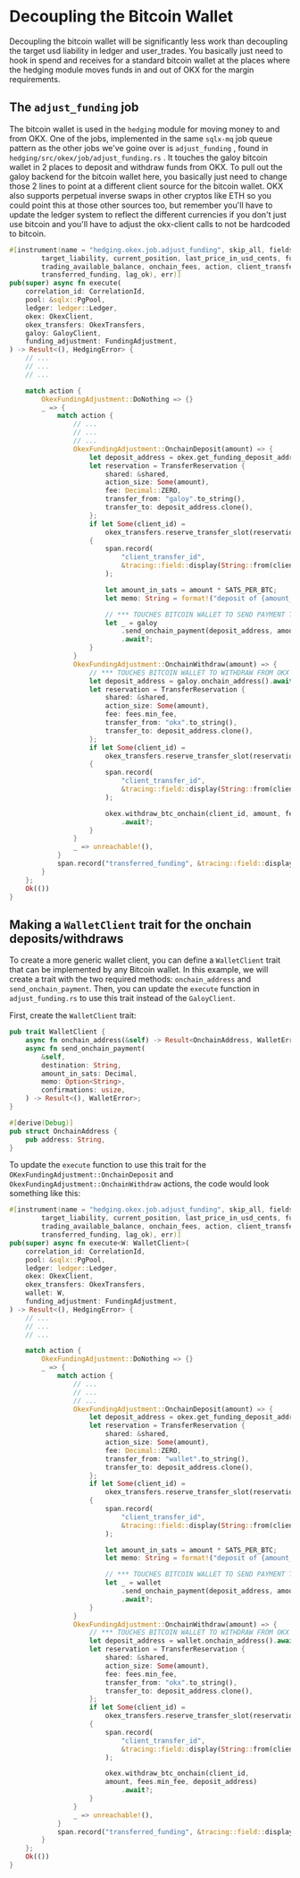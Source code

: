 # Decoupling the Bitcoin Wallet

Decoupling the bitcoin wallet will be significantly less work than decoupling the target usd liability in ledger and user_trades. You basically just need to hook in spend and receives for a standard bitcoin wallet at the places where the hedging module moves funds in and out of OKX for the margin requirements.

## The `adjust_funding` job

The bitcoin wallet is used in the `hedging` module for moving money to and from OKX. One of the jobs, implemented in the same `sqlx-mq` job queue pattern as the other jobs we've goine over is `adjust_funding` , found in `hedging/src/okex/job/adjust_funding.rs` . It touches the galoy bitcoin wallet in 2 places to deposit and withdraw funds from OKX. To pull out the galoy backend for the bitcoin wallet here, you basically just need to change those 2 lines to point at a different client source for the bitcoin wallet. OKX also supports perpetual inverse swaps in other cryptos like ETH so you could point this at those other sources too, but remember you'll have to update the ledger system to reflect the different currencies if you don't just use bitcoin and you'll have to adjust the okx-client calls to not be hardcoded to bitcoin.

```rust
#[instrument(name = "hedging.okex.job.adjust_funding", skip_all, fields(correlation_id = %correlation_id,
        target_liability, current_position, last_price_in_usd_cents, funding_available_balance,
        trading_available_balance, onchain_fees, action, client_transfer_id,
        transferred_funding, lag_ok), err)]
pub(super) async fn execute(
    correlation_id: CorrelationId,
    pool: &sqlx::PgPool,
    ledger: ledger::Ledger,
    okex: OkexClient,
    okex_transfers: OkexTransfers,
    galoy: GaloyClient,
    funding_adjustment: FundingAdjustment,
) -> Result<(), HedgingError> {
    // ...
    // ...
    // ...

    match action {
        OkexFundingAdjustment::DoNothing => {}
        _ => {
            match action {
                // ...
                // ...
                // ...
                OkexFundingAdjustment::OnchainDeposit(amount) => {
                    let deposit_address = okex.get_funding_deposit_address().await?.value;
                    let reservation = TransferReservation {
                        shared: &shared,
                        action_size: Some(amount),
                        fee: Decimal::ZERO,
                        transfer_from: "galoy".to_string(),
                        transfer_to: deposit_address.clone(),
                    };
                    if let Some(client_id) =
                        okex_transfers.reserve_transfer_slot(reservation).await?
                    {
                        span.record(
                            "client_transfer_id",
                            &tracing::field::display(String::from(client_id)),
                        );

                        let amount_in_sats = amount * SATS_PER_BTC;
                        let memo: String = format!("deposit of {amount_in_sats} sats to OKX");

                        // *** TOUCHES BITCOIN WALLET TO SEND PAYMENT TO OKX ***
                        let _ = galoy
                            .send_onchain_payment(deposit_address, amount_in_sats, Some(memo), 1)
                            .await?;
                    }
                }
                OkexFundingAdjustment::OnchainWithdraw(amount) => {
                    // *** TOUCHES BITCOIN WALLET TO WITHDRAW FROM OKX ***
                    let deposit_address = galoy.onchain_address().await?.address;
                    let reservation = TransferReservation {
                        shared: &shared,
                        action_size: Some(amount),
                        fee: fees.min_fee,
                        transfer_from: "okx".to_string(),
                        transfer_to: deposit_address.clone(),
                    };
                    if let Some(client_id) =
                        okex_transfers.reserve_transfer_slot(reservation).await?
                    {
                        span.record(
                            "client_transfer_id",
                            &tracing::field::display(String::from(client_id.clone())),
                        );

                        okex.withdraw_btc_onchain(client_id, amount, fees.min_fee, deposit_address)
                            .await?;
                    }
                }
                _ => unreachable!(),
            }
            span.record("transferred_funding", &tracing::field::display(true));
        }
    };
    Ok(())
}
```

## Making a `WalletClient` trait for the onchain deposits/withdraws

To create a more generic wallet client, you can define a `WalletClient` trait that can be implemented by any Bitcoin wallet. In this example, we will create a trait with the two required methods: `onchain_address` and `send_onchain_payment`. Then, you can update the `execute` function in `adjust_funding.rs` to use this trait instead of the `GaloyClient`.

First, create the `WalletClient` trait:

```rust
pub trait WalletClient {
    async fn onchain_address(&self) -> Result<OnchainAddress, WalletError>;
    async fn send_onchain_payment(
        &self,
        destination: String,
        amount_in_sats: Decimal,
        memo: Option<String>,
        confirmations: usize,
    ) -> Result<(), WalletError>;
}

#[derive(Debug)]
pub struct OnchainAddress {
    pub address: String,
}
```

To update the `execute` function to use this trait for the `OKexFundingAdjustment::OnchainDeposit` and `OkexFundingAdjustment::OnchainWithdraw` actions, the code would look something like this:

```rust
#[instrument(name = "hedging.okex.job.adjust_funding", skip_all, fields(correlation_id = %correlation_id,
        target_liability, current_position, last_price_in_usd_cents, funding_available_balance,
        trading_available_balance, onchain_fees, action, client_transfer_id,
        transferred_funding, lag_ok), err)]
pub(super) async fn execute<W: WalletClient>(
    correlation_id: CorrelationId,
    pool: &sqlx::PgPool,
    ledger: ledger::Ledger,
    okex: OkexClient,
    okex_transfers: OkexTransfers,
    wallet: W,
    funding_adjustment: FundingAdjustment,
) -> Result<(), HedgingError> {
    // ...
    // ...
    // ...

    match action {
        OkexFundingAdjustment::DoNothing => {}
        _ => {
            match action {
                // ...
                // ...
                // ...
                OkexFundingAdjustment::OnchainDeposit(amount) => {
                    let deposit_address = okex.get_funding_deposit_address().await?.value;
                    let reservation = TransferReservation {
                        shared: &shared,
                        action_size: Some(amount),
                        fee: Decimal::ZERO,
                        transfer_from: "wallet".to_string(),
                        transfer_to: deposit_address.clone(),
                    };
                    if let Some(client_id) =
                        okex_transfers.reserve_transfer_slot(reservation).await?
                    {
                        span.record(
                            "client_transfer_id",
                            &tracing::field::display(String::from(client_id)),
                        );

                        let amount_in_sats = amount * SATS_PER_BTC;
                        let memo: String = format!("deposit of {amount_in_sats} sats to OKX");

                        // *** TOUCHES BITCOIN WALLET TO SEND PAYMENT TO OKX ***
                        let _ = wallet
                            .send_onchain_payment(deposit_address, amount_in_sats, Some(memo), 1)
                            .await?;
                    }
                }
                OkexFundingAdjustment::OnchainWithdraw(amount) => {
                    // *** TOUCHES BITCOIN WALLET TO WITHDRAW FROM OKX ***
                    let deposit_address = wallet.onchain_address().await?.address;
                    let reservation = TransferReservation {
                        shared: &shared,
                        action_size: Some(amount),
                        fee: fees.min_fee,
                        transfer_from: "okx".to_string(),
                        transfer_to: deposit_address.clone(),
                    };
                    if let Some(client_id) =
                        okex_transfers.reserve_transfer_slot(reservation).await?
                    {
                        span.record(
                            "client_transfer_id",
                            &tracing::field::display(String::from(client_id.clone())),
                        );

                        okex.withdraw_btc_onchain(client_id, 
                        amount, fees.min_fee, deposit_address)
                            .await?;
                    }
                }
                _ => unreachable!(),
            }
            span.record("transferred_funding", &tracing::field::display(true));
        }
    };
    Ok(())
}
```

